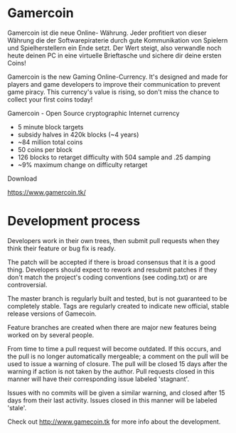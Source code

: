 Gamercoin
========

Gamercoin ist die neue Online- Währung. Jeder profitiert von dieser Währung die der Softwarepiraterie durch gute Kommunikation von Spielern und Spielherstellern ein Ende setzt. Der Wert steigt, also verwandle noch heute deinen PC in eine virtuelle Brieftasche und sichere dir deine ersten Coins!

Gamercoin is the new Gaming Online-Currency. It's designed and made for players and game developers to improve their communication to prevent game piracy. This currency's value is rising, so don't miss the chance to collect your first coins today!

Gamercoin - Open Source cryptographic Internet currency
 - 5 minute block targets
 - subsidy halves in 420k blocks (~4 years)
 - ~84 million total coins
 - 50 coins per block
 - 126 blocks to retarget difficulty with 504 sample and .25 damping
 - ~9% maximum change on difficulty retarget
 
Download

https://www.gamercoin.tk/

Development process
===================

Developers work in their own trees, then submit pull requests when
they think their feature or bug fix is ready.

The patch will be accepted if there is broad consensus that it is a
good thing.  Developers should expect to rework and resubmit patches
if they don't match the project's coding conventions (see coding.txt)
or are controversial.

The master branch is regularly built and tested, but is not guaranteed
to be completely stable. Tags are regularly created to indicate new
official, stable release versions of Gamecoin.

Feature branches are created when there are major new features being
worked on by several people.

From time to time a pull request will become outdated. If this occurs, and
the pull is no longer automatically mergeable; a comment on the pull will
be used to issue a warning of closure. The pull will be closed 15 days
after the warning if action is not taken by the author. Pull requests closed
in this manner will have their corresponding issue labeled 'stagnant'.

Issues with no commits will be given a similar warning, and closed after
15 days from their last activity. Issues closed in this manner will be 
labeled 'stale'. 

Check out http://www.gamecoin.tk for more info about the development.

